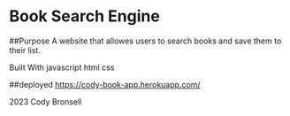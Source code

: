 # Book Search Engine

##Purpose
A website that allowes users to search books and save them to their list.

Built With
javascript
html
css

##deployed
https://cody-book-app.herokuapp.com/

2023 Cody Bronsell 

